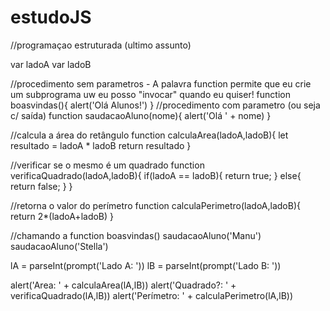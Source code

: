 # estudoJS

//programaçao estruturada (ultimo assunto)

var ladoA
var ladoB

//procedimento sem parametros - A palavra function permite que eu crie um subprograma   uw eu posso "invocar" quando eu quiser!
function boasvindas(){
  alert('Olá Alunos!')
}
//procedimento com parametro (ou seja c/ saída)
function saudacaoAluno(nome){
  alert('Olá ' + nome)
}

//calcula a área do retângulo
function calculaArea(ladoA,ladoB){
  let resultado = ladoA * ladoB
  return resultado
}

//verificar se o mesmo é um quadrado
function verificaQuadrado(ladoA,ladoB){
  if(ladoA == ladoB){
    return true;
  }
  else{
    return false;
  }
}

//retorna o valor do perímetro
function calculaPerimetro(ladoA,ladoB){
  return 2*(ladoA+ladoB)
}

//chamando a function
boasvindas()
saudacaoAluno('Manu')
saudacaoAluno('Stella')


lA = parseInt(prompt('Lado A: '))
lB = parseInt(prompt('Lado B: '))

alert('Area: ' + calculaArea(lA,lB))
alert('Quadrado?: ' + verificaQuadrado(lA,lB))
alert('Perímetro: ' + calculaPerimetro(lA,lB))
